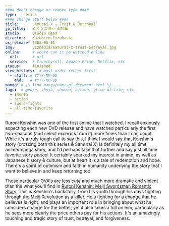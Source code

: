 ```yaml
---
#### don't change or remove type ####
type:   series
#### change stuff below ####
title:      Samurai X - Trust & Betrayal
jp_title:   るろうに剣心 追憶編
studio:     Studio Dean
director:   Kazuhiro Furuhashi
us_release: 2003-05-01 
img:        vizmedia/samurai-x-trust-betrayal.jpg 
online:     # where can it be watched online
  url:      # url
  service:  # Crunchyroll, Amazon Prime, Netflix, etc
status:     finished
view_history:  # must order recent first
  - start: # YYYY-MM-DD 
    end:   # YYYY-MM-DD
manga: # {% link manga/name-of-document.html %}
tags:  # genre: shojo, shonen, action, slice-of-life, etc.
  - shonen
  - action
  - sword-fights
  - all-time-favorite
---
```


Ruroni Kenshin was one of the first anime that I watched. I recall anxiously expecting each new DVD release and have watched particularly the first two-seasons (and select excerpts from it) more times than I can count. While it's a truly tough call to say this, I think I would say that Kenshin's story (crossing both this series & Samurai X) is definitely my all time anime/manga story, and I'd perhaps take that further and say just all time favorite story *period*. It certainly sparked my interest in anime, as well as Japanese history & culture, but at heart it is a tale of redemption and hope. There's a spirit of optimism and faith in humanity underlying the story that I want to believe in and keep returning too. 

These particular OVA's are less *cute* and much more dramatic and violent than the what you'll find in [Ruroni Kenshin: Meiji Swordsman Romantic Story](/vizmedia/ruroni-kenshin.html). This is Kenshin's backstory, from his youth through his days fighting through the Meiji Revolution as a killer. He's fighting for a change that he believes is right, and plays an important role in bringing about what he considers change for the better, yet it also takes a toll on him, particularly as he sees more clearly the price others pay for his actions. It's an amazingly touching and tragic story of trust, betrayal, and forgiveness.